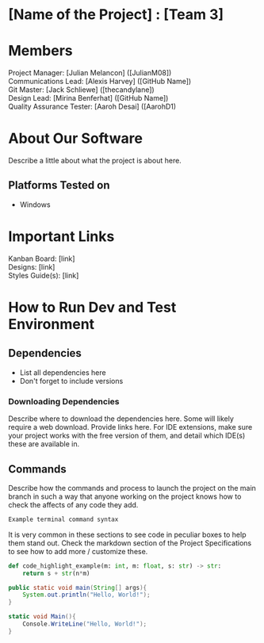 # [Name of the Project] : [Team 3]
# Members
Project Manager: [Julian Melancon] ([JulianM08])\
Communications Lead: [Alexis Harvey] ([GitHub Name])\
Git Master: [Jack Schliewe] ([thecandylane])\
Design Lead: [Mirina Benferhat] ([GitHub Name])\
Quality Assurance Tester: [Aaroh Desai] ([AarohD1)

# About Our Software

Describe a little about what the project is about here.
## Platforms Tested on
- Windows
# Important Links
Kanban Board: [link]\
Designs: [link]\
Styles Guide(s): [link]

# How to Run Dev and Test Environment

## Dependencies
- List all dependencies here
- Don't forget to include versions
### Downloading Dependencies
Describe where to download the dependencies here. Some will likely require a web download. Provide links here. For IDE extensions, make sure your project works with the free version of them, and detail which IDE(s) these are available in. 

## Commands
Describe how the commands and process to launch the project on the main branch in such a way that anyone working on the project knows how to check the affects of any code they add.

```sh
Example terminal command syntax
```

It is very common in these sections to see code in peculiar boxes to help them stand out. Check the markdown section of the Project Specifications to see how to add more / customize these.

```python
def code_highlight_example(m: int, m: float, s: str) -> str:
	return s + str(n*m)
```

```java
public static void main(String[] args){
	System.out.println("Hello, World!");
}
```

```c#
static void Main(){
	Console.WriteLine("Hello, World!");
}
```

